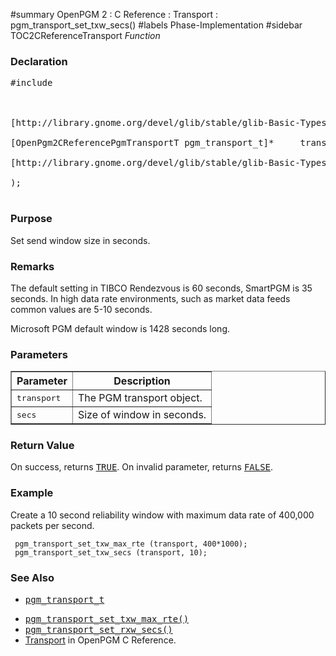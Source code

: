 ﻿#summary OpenPGM 2 : C Reference : Transport : pgm\_transport\_set\_txw\_secs()
#labels Phase-Implementation
#sidebar TOC2CReferenceTransport
_Function_
### Declaration ###
<pre>
#include <pgm/pgm.h><br>
<br>
[http://library.gnome.org/devel/glib/stable/glib-Basic-Types.html#gboolean gboolean] *pgm_transport_set_txw_secs* (<br>
[OpenPgm2CReferencePgmTransportT pgm_transport_t]*     transport,<br>
[http://library.gnome.org/devel/glib/stable/glib-Basic-Types.html#guint guint]                secs<br>
);<br>
</pre>

### Purpose ###
Set send window size in seconds.

### Remarks ###
The default setting in TIBCO Rendezvous is 60 seconds, SmartPGM is 35 seconds.  In high data rate environments, such as market data feeds common values are 5-10 seconds.

Microsoft PGM default window is 1428 seconds long.

### Parameters ###
<table cellpadding='5' border='1' cellspacing='0'>
<tr>
<th>Parameter</th>
<th>Description</th>
</tr>
<tr>
<td><tt>transport</tt></td>
<td>The PGM transport object.</td>
</tr><tr>
<td><tt>secs</tt></td>
<td>Size of window in seconds.</td>
</tr>
</table>


### Return Value ###
On success, returns <tt><a href='http://library.gnome.org/devel/glib/stable/glib-Standard-Macros.html#TRUE--CAPS'>TRUE</a></tt>.  On invalid parameter, returns <tt><a href='http://library.gnome.org/devel/glib/stable/glib-Standard-Macros.html#FALSE--CAPS'>FALSE</a></tt>.

### Example ###
Create a 10 second reliability window with maximum data rate of 400,000 packets per second.

```
 pgm_transport_set_txw_max_rte (transport, 400*1000);
 pgm_transport_set_txw_secs (transport, 10);
```

### See Also ###
  * <tt><a href='OpenPgm2CReferencePgmTransportT.md'>pgm_transport_t</a></tt><br>
<ul><li><tt><a href='OpenPgm2CReferencePgmTransportSetTxwMaxRte.md'>pgm_transport_set_txw_max_rte()</a></tt><br>
</li><li><tt><a href='OpenPgm2CReferencePgmTransportSetRxwSecs.md'>pgm_transport_set_rxw_secs()</a></tt><br>
</li><li><a href='OpenPgm2CReferenceTransport.md'>Transport</a> in OpenPGM C Reference.</li></ul>

